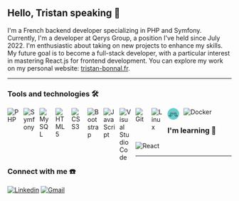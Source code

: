## Hello, Tristan speaking 👋
I'm a French backend developer specializing in PHP and Symfony. Currently, I'm a developer at Qerys Group, a position I've held since July 2022. I'm enthusiastic about taking on new projects to enhance my skills. My future goal is to become a full-stack developer, with a particular interest in mastering React.js for frontend development. You can explore my work on my personal website: <a href="https://tristan-bonnal.fr/">tristan-bonnal.fr</a>.

---
### Tools and technologies 🛠️

<img align="left" alt="PHP" width="26px" src="https://cdn.jsdelivr.net/gh/devicons/devicon/icons/php/php-original.svg" style="padding-right:10px;" />
<img align="left" alt="Symfony" width="26px" src="https://cdn.jsdelivr.net/gh/devicons/devicon/icons/symfony/symfony-original.svg" style="padding-right:10px;" />
<img align="left" alt="MySQL" width="26px" src="https://cdn.jsdelivr.net/gh/devicons/devicon/icons/mysql/mysql-original.svg" style="padding-right:10px;" />

<img align="left" alt="HTML5" width="26px" src="https://cdn.jsdelivr.net/gh/devicons/devicon/icons/html5/html5-original.svg" style="padding-right:10px;" />
<img align="left" alt="CSS3" width="26px" src="https://cdn.jsdelivr.net/gh/devicons/devicon/icons/css3/css3-original.svg" style="padding-right:10px;" />
<img align="left" alt="Bootstrap" width="26px" src="https://cdn.jsdelivr.net/gh/devicons/devicon/icons/bootstrap/bootstrap-original.svg" style="padding-right:10px;" />
<img align="left" alt="JavaScript" width="26px" src="https://cdn.jsdelivr.net/gh/devicons/devicon/icons/javascript/javascript-original.svg" style="padding-right:10px;" />
<img align="left" alt="Visual Studio Code" width="26px" src="https://cdn.jsdelivr.net/gh/devicons/devicon/icons/vscode/vscode-original.svg" style="padding-right:10px;" />
<img align="left" alt="Git" width="26px" src="https://cdn.jsdelivr.net/gh/devicons/devicon/icons/git/git-original.svg" style="padding-right:10px;" />
<img align="left" alt="Linux" width="26px" src="https://cdn.jsdelivr.net/gh/devicons/devicon/icons/linux/linux-original.svg" style="padding-right:10px;" />
<img align="left" alt="APIPlatform" width="26px" src="./apiPlatform.svg" style="padding-right:10px;" />
<img alt="Docker" width="26px" src="https://cdn.jsdelivr.net/gh/devicons/devicon/icons/docker/docker-original.svg" style="padding-right:10px;" />

### I'm learning 📖
<img alt="React" width="26px" src="https://cdn.jsdelivr.net/gh/devicons/devicon/icons/react/react-original.svg" />

---

### Connect with me ☎️
[![Linkedin](https://img.shields.io/badge/-LinkedIn-blue?style=flat&logo=Linkedin&logoColor=white)](https://www.linkedin.com/in/tristan-bonnal)
[![Gmail](https://img.shields.io/badge/-Gmail-c14438?style=flat&logo=Gmail&logoColor=white)](mailto:bonnal.tristan91@gmail.com)
